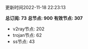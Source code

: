 更新时间2022-11-18 22:23:13

**总订阅: 73**
**总节点: 900**
**有效节点: 307**
- v2ray节点: 202
- trojan节点: 62
- ss节点: 43

